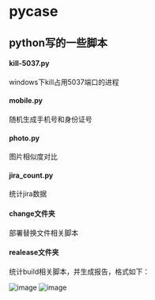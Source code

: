 # pycase
## python写的一些脚本
#### kill-5037.py   
windows下kill占用5037端口的进程
#### mobile.py   
随机生成手机号和身份证号
#### photo.py
图片相似度对比
#### jira_count.py
统计jira数据
#### change文件夹
部署替换文件相关脚本
#### realease文件夹
统计build相关脚本，并生成报告，格式如下：

![image](https://github.com/NJ-zero/pycase/raw/master/detail.png)
![image](https://github.com/NJ-zero/pycase/raw/master/summary.png)
